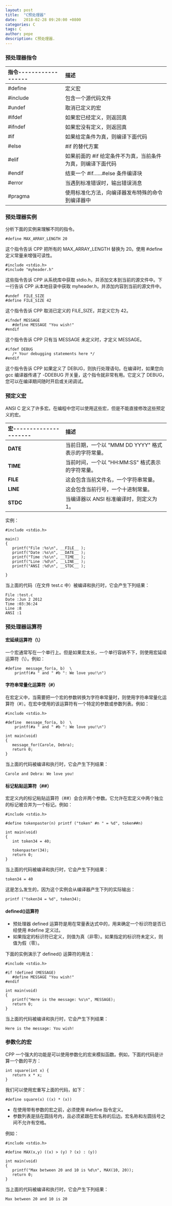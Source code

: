 ```yaml
---
layout: post
title:  "C预处理器"
date:   2018-02-28 09:20:00 +0800
categories: C
tags: C
author: pepe
description: C预处理器.
---
```


### **预处理器指令**

|指令------------------ |描述|
| :-------------------- | :----|
|#define	            |定义宏|
|#include	            |包含一个源代码文件|
|#undef	                |取消已定义的宏|
|#ifdef	                |如果宏已经定义，则返回真|
|#ifndef	            |如果宏没有定义，则返回真|
|#if	                |如果给定条件为真，则编译下面代码|
|#else	                |#if 的替代方案|
|#elif	                |如果前面的 #if 给定条件不为真，当前条件为真，则编译下面代码|
|#endif	                |结束一个 #if……#else 条件编译块|
|#error	                |当遇到标准错误时，输出错误消息|
|#pragma	            |使用标准化方法，向编译器发布特殊的命令到编译器中|

### **预处理器实例**

分析下面的实例来理解不同的指令。
```
#define MAX_ARRAY_LENGTH 20
```
这个指令告诉 CPP 把所有的 MAX_ARRAY_LENGTH 替换为 20。使用 #define 定义常量来增强可读性。

```
#include <stdio.h>
#include "myheader.h"
```
这些指令告诉 CPP 从系统库中获取 stdio.h，并添加文本到当前的源文件中。下一行告诉 CPP 从本地目录中获取 myheader.h，并添加内容到当前的源文件中。

```
#undef  FILE_SIZE
#define FILE_SIZE 42
```
这个指令告诉 CPP 取消已定义的 FILE_SIZE，并定义它为 42。

```
#ifndef MESSAGE
   #define MESSAGE "You wish!"
#endif
```
这个指令告诉 CPP 只有当 MESSAGE 未定义时，才定义 MESSAGE。

```
#ifdef DEBUG
   /* Your debugging statements here */
#endif
```
这个指令告诉 CPP 如果定义了 DEBUG，则执行处理语句。在编译时，如果您向 gcc 编译器传递了 -DDEBUG 开关量，这个指令就非常有用。它定义了 DEBUG，您可以在编译期间随时开启或关闭调试。

### **预定义宏**
ANSI C 定义了许多宏。在编程中您可以使用这些宏，但是不能直接修改这些预定义的宏。

|宏---------------------|描述|
| :---------------------| :----|
|__DATE__	            |当前日期，一个以 "MMM DD YYYY" 格式表示的字符常量。|
|__TIME__	            |当前时间，一个以 "HH:MM:SS" 格式表示的字符常量。|
|__FILE__	            |这会包含当前文件名，一个字符串常量。|
|__LINE__	            |这会包含当前行号，一个十进制常量。|
|__STDC__	            |当编译器以 ANSI 标准编译时，则定义为 1。|

实例：
```
#include <stdio.h>

main()
{
   printf("File :%s\n", __FILE__ );
   printf("Date :%s\n", __DATE__ );
   printf("Time :%s\n", __TIME__ );
   printf("Line :%d\n", __LINE__ );
   printf("ANSI :%d\n", __STDC__ );

}
```
当上面的代码（在文件 test.c 中）被编译和执行时，它会产生下列结果：
```
File :test.c
Date :Jun 2 2012
Time :03:36:24
Line :8
ANSI :1
```

### **预处理器运算符**

#### 宏延续运算符（\）

一个宏通常写在一个单行上。但是如果宏太长，一个单行容纳不下，则使用宏延续运算符（\）。例如：
```
#define  message_for(a, b)  \
    printf(#a " and " #b ": We love you!\n")
```
    
#### 字符串常量化运算符（#）

在宏定义中，当需要把一个宏的参数转换为字符串常量时，则使用字符串常量化运算符（#）。在宏中使用的该运算符有一个特定的参数或参数列表。例如：
```
#include <stdio.h>

#define  message_for(a, b)  \
    printf(#a " and " #b ": We love you!\n")

int main(void)
{
   message_for(Carole, Debra);
   return 0;
}
```
当上面的代码被编译和执行时，它会产生下列结果：
```
Carole and Debra: We love you!
```

#### 标记粘贴运算符（##）

宏定义内的标记粘贴运算符（##）会合并两个参数。它允许在宏定义中两个独立的标记被合并为一个标记。例如：
```
#include <stdio.h>

#define tokenpaster(n) printf ("token" #n " = %d", token##n)

int main(void)
{
   int token34 = 40;
   
   tokenpaster(34);
   return 0;
}
```
当上面的代码被编译和执行时，它会产生下列结果：
```
token34 = 40
```
这是怎么发生的，因为这个实例会从编译器产生下列的实际输出：
```
printf ("token34 = %d", token34);
```

#### defined()运算符

* 预处理器 defined 运算符是用在常量表达式中的，用来确定一个标识符是否已经使用 #define 定义过。
* 如果指定的标识符已定义，则值为真（非零）。如果指定的标识符未定义，则值为假（零）。

下面的实例演示了 defined() 运算符的用法：
```
#include <stdio.h>

#if !defined (MESSAGE)
   #define MESSAGE "You wish!"
#endif

int main(void)
{
   printf("Here is the message: %s\n", MESSAGE);  
   return 0;
}
```
当上面的代码被编译和执行时，它会产生下列结果：
```
Here is the message: You wish!
```

### **参数化的宏**

CPP 一个强大的功能是可以使用参数化的宏来模拟函数。例如，下面的代码是计算一个数的平方：
```
int square(int x) {
   return x * x;
}
```
我们可以使用宏重写上面的代码，如下：
```
#define square(x) ((x) * (x))
```

* 在使用带有参数的宏之前，必须使用 #define 指令定义。
* 参数列表是括在圆括号内，且必须紧跟在宏名称的后边。宏名称和左圆括号之间不允许有空格。

例如：
```
#include <stdio.h>

#define MAX(x,y) ((x) > (y) ? (x) : (y))

int main(void)
{
   printf("Max between 20 and 10 is %d\n", MAX(10, 20));  
   return 0;
}
```
当上面的代码被编译和执行时，它会产生下列结果：
```
Max between 20 and 10 is 20
```































